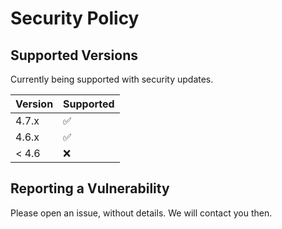 # Security Policy

## Supported Versions

Currently being supported with security updates.

| Version | Supported          |
| ------- | ------------------ |
| 4.7.x   | :white_check_mark: |
| 4.6.x   | :white_check_mark: |
| < 4.6   | :x:                |

## Reporting a Vulnerability

Please open an issue, without details. We will contact you then.  
